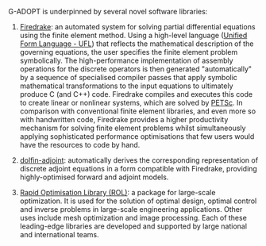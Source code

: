 G-ADOPT is underpinned by several novel software libraries:

1. [Firedrake](https://www.firedrakeproject.org/): an automated system
for solving partial differential equations using the finite element
method. Using a high-level language ([Unified Form Language -
UFL](https://fenics.readthedocs.io/projects/ufl/en/latest/manual/introduction.html))
that reflects the mathematical description of the governing equations,
the user specifies the finite element problem symbolically. The
high-performance implementation of assembly operations for the
discrete operators is then generated "automatically" by a sequence of
specialised compiler passes that apply symbolic mathematical
transformations to the input equations to ultimately produce C (and
C++) code. Firedrake compiles and executes this code to create linear
or nonlinear systems, which are solved by
[PETSc](https://petsc.org/release/). In comparison with conventional
finite element libraries, and even more so with handwritten code,
Firedrake provides a higher productivity mechanism for solving finite
element problems whilst simultaneously applying sophisticated
performance optimisations that few users would have the resources to
code by hand.

2. [dolfin-adjoint](https://github.com/dolfin-adjoint/pyadjoint):
automatically derives the corresponding representation of discrete
adjoint equations in a form compatible with Firedrake, providing
highly-optimised forward and adjoint models.

3. [Rapid Optimisation Library
(ROL)](https://trilinos.github.io/rol.html): a package for large-scale
optimization. It is used for the solution of optimal design, optimal
control and inverse problems in large-scale engineering
applications. Other uses include mesh optimization and image
processing.  Each of these leading-edge libraries are developed and
supported by large national and international teams.